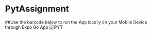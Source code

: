 # PytAssignment

##Use the barcode below to run the App locally on your Mobile Device through Expo Go App
![PYT](https://user-images.githubusercontent.com/15900850/123516745-42084a00-d6bb-11eb-8447-294a7710cc73.JPG)

